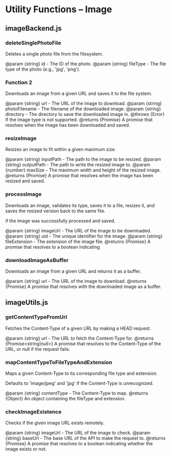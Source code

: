 # Utility Functions – Image

## imageBackend.js
### deleteSinglePhotoFile
Deletes a single photo file from the filesystem.

@param {string} id - The ID of the photo.
@param {string} fileType - The file type of the photo (e.g., 'jpg', 'png').

### Function 2
Downloads an image from a given URL and saves it to the file system.


@param {string} url - The URL of the image to download.
@param {string} photoFilename - The filename of the downloaded image.
@param {string} directory - The directory to save the downloaded image in.
@throws {Error} If the image type is not supported.
@returns {Promise<void>} A promise that resolves when the image has been downloaded and saved.

### resizeImage
Resizes an image to fit within a given maximum size.

@param {string} inputPath - The path to the image to be resized.
@param {string} outputPath - The path to write the resized image to.
@param {number} maxSize - The maximum width and height of the resized image.
@returns {Promise<void>} A promise that resolves when the image has been resized and saved.

### processImage
Downloads an image, validates its type, saves it to a file, resizes it,
and saves the resized version back to the same file.

if the image was successfully processed and saved.

@param {string} imageUrl - The URL of the image to be downloaded.
@param {string} uid - The unique identifier for the image.
@param {string} fileExtension - The extension of the image file.
@returns {Promise<boolean>} A promise that resolves to a boolean indicating

### downloadImageAsBuffer
Downloads an image from a given URL and returns it as a buffer.


@param {string} url - The URL of the image to download.
@returns {Promise<Buffer>} A promise that resolves with the downloaded image as a buffer.


## imageUtils.js
### getContentTypeFromUrl
Fetches the Content-Type of a given URL by making a HEAD request.


@param {string} url - The URL to fetch the Content-Type for.
@returns {Promise<string|null>} A promise that resolves to the Content-Type of the URL, or null if the request fails.

### mapContentTypeToFileTypeAndExtension
Maps a given Content-Type to its corresponding file type and extension.

Defaults to 'image/jpeg' and 'jpg' if the Content-Type is unrecognized.

@param {string} contentType - The Content-Type to map.
@returns {Object} An object containing the fileType and extension.

### checkImageExistence
Checks if the given image URL exists remotely.



@param {string} imageUrl - The URL of the image to check.
@param {string} baseUrl - The base URL of the API to make the request to.
@returns {Promise<boolean>} A promise that resolves to a boolean indicating whether the image exists or not.
